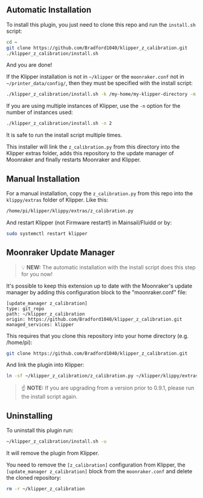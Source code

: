 ## Automatic Installation

To install this plugin, you just need to clone this repo and run the `install.sh` script:

```bash
cd ~
git clone https://github.com/Bradford1040/klipper_z_calibration.git
./klipper_z_calibration/install.sh
```

And you are done!

If the Klipper installation is not in `~/klipper` or the `moonraker.conf` not in
`~/printer_data/config/`, then they must be specified with the install script:

```bash
./klipper_z_calibration/install.sh -k /my-home/my-klipper-directory -m /my-home/my-config/moonraker.conf
```

If you are using multiple instances of Klipper, use the `-n` option for the number of instances
used:

```bash
./klipper_z_calibration/install.sh -n 2
```

It is safe to run the install script multiple times.

This installer will link the `z_calibration.py` from this directory into the Klipper extras folder,
adds this repository to the update manager of Moonraker and finally restarts Moonraker and Klipper.

## Manual Installation

For a manual installation, copy the `z_calibration.py` from this repo into the `klippy/extras`
folder of Klipper. Like this:

```bash
/home/pi/klipper/klippy/extras/z_calibration.py
```

And restart Klipper (not Firmware restart!) in Mainsail/Fluidd or by:

```bash
sudo systemctl restart klipper
```

## Moonraker Update Manager

>:bulb: **NEW:** The automatic installation with the install script does this step for you now!

It's possible to keep this extension up to date with the Moonraker's update manager by
adding this configuration block to the "moonraker.conf" file:

```text
[update_manager z_calibration]
type: git_repo
path: ~/klipper_z_calibration
origin: https://github.com/Bradford1040/klipper_z_calibration.git
managed_services: klipper
```

This requires that you clone this repository into your home directory (e.g. /home/pi):

```bash
git clone https://github.com/Bradford1040/klipper_z_calibration.git
```

And link the plugin into Klipper:

```bash
ln -sf ~/klipper_z_calibration/z_calibration.py ~/klipper/klippy/extras/z_calibration.py
```

>:point_up: **NOTE:** If you are upgrading from a version prior to 0.9.1, please run
> the install script again.

## Uninstalling

To uninstall this plugin run:

```bash
~/klipper_z_calibration/install.sh -u
```

It will remove the plugin from Klipper.

You need to remove the `[z_calibration]` configuration from Klipper, the
`[update_manager z_calibration]` block from the `moonraker.conf` and delete
the cloned repository:

```bash
rm -r ~/klipper_z_calibration
```
